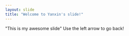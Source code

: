 ```yaml
---
layout: slide
title: "Welcome to Yanxin's slide!"
---
```

"This is my awesome slide"
Use the left arrow to go back!

